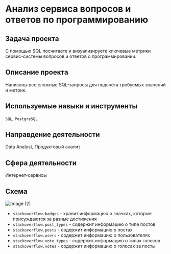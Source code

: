 # Анализ сервиса вопросов и ответов по программированию
## Задача проекта
С помощью SQL посчитаете и визуализируете ключевые метрики сервис-системы вопросов и ответов о программировании.

## Описание проекта
Написаны все сложные SQL-запросы для подсчёта требуемых значений и метрик. 

## Используемые навыки и инструменты
`SQL`, `PostgreSQL`

## Направдение деятельности
Data Analyst, Продуктовый анализ

## Сфера деятельности
Интернет-сервисы

## Схема

![Image (2)](https://github.com/Natalya-Strizh/Data_Analyst_Yandex/assets/102370778/e1092f3a-289d-49dd-916a-3e19a4ccf68a)
* `stackoverflow.badges` - хранит информацию о значках, которые присуждаются за разные достижения
* `stackoverflow.post_types` - содержит информацию о типе постов
* `stackoverflow.posts` - содержит информацию о постах
* `stackoverflow.users` - содержит информацию о пользователях
* `stackoverflow.vote_types` - содержит информацию о типах голосов
* `stackoverflow.votes` - содержит информацию о голосах за посты
